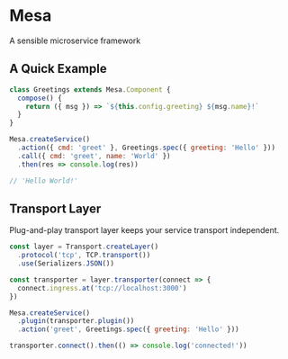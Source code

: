 # Mesa

A sensible microservice framework

## A Quick Example

```js
class Greetings extends Mesa.Component {
  compose() {
    return ({ msg }) => `${this.config.greeting} ${msg.name}!`
  }
}

Mesa.createService()
  .action({ cmd: 'greet' }, Greetings.spec({ greeting: 'Hello' }))
  .call({ cmd: 'greet', name: 'World' })
  .then(res => console.log(res))

// 'Hello World!'
```

## Transport Layer

Plug-and-play transport layer keeps your service transport independent.

```js
const layer = Transport.createLayer()
  .protocol('tcp', TCP.transport())
  .use(Serializers.JSON())

const transporter = layer.transporter(connect => {
  connect.ingress.at('tcp://localhost:3000')
})

Mesa.createService()
  .plugin(transporter.plugin())
  .action('greet', Greetings.spec({ greeting: 'Hello' }))

transporter.connect().then(() => console.log('connected!'))
```
